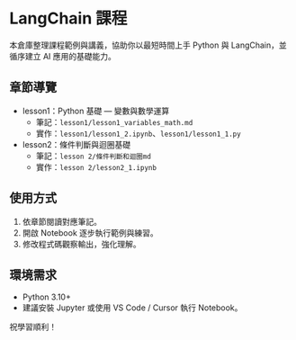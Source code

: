 # LangChain 課程

本倉庫整理課程範例與講義，協助你以最短時間上手 Python 與 LangChain，並循序建立 AI 應用的基礎能力。

## 章節導覽
- lesson1：Python 基礎 — 變數與數學運算
  - 筆記：`lesson1/lesson1_variables_math.md`
  - 實作：`lesson1/lesson1_2.ipynb`、`lesson1/lesson1_1.py`
- lesson2：條件判斷與迴圈基礎
  - 筆記：`lesson 2/條件判斷和迴圈md`
  - 實作：`lesson 2/lesson2_1.ipynb`

## 使用方式
1. 依章節閱讀對應筆記。
2. 開啟 Notebook 逐步執行範例與練習。
3. 修改程式碼觀察輸出，強化理解。

## 環境需求
- Python 3.10+
- 建議安裝 Jupyter 或使用 VS Code / Cursor 執行 Notebook。

祝學習順利！
